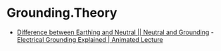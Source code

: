 # Grounding.Theory
- [Difference between Earthing and Neutral || Neutral and Grounding](https://youtu.be/iJALVHMQ_DY) - [Electrical Grounding Explained | Animated Lecture](https://youtu.be/JPZvGAwzAvs)
